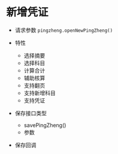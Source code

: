 # 新增凭证
- 请求参数
    `pingzheng.openNewPingZheng()`

- 特性
  - 选择摘要
  - 选择科目
  - 计算合计
  - 辅助核算
  - 支持翻页
  - 支持新增科目
  - 支持凭证

- 保存接口类型
  - savePingZheng()
  - 参数

- 保存回调

